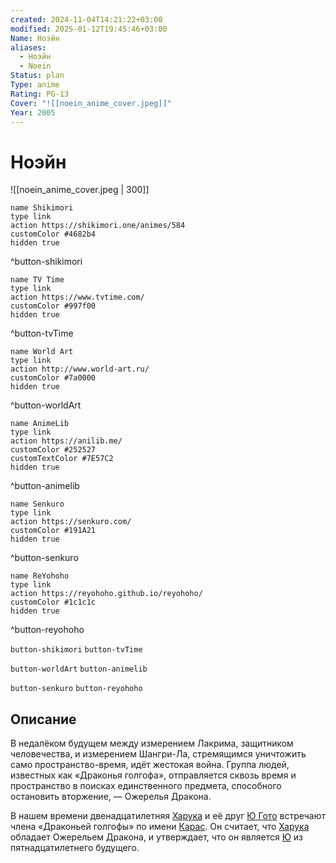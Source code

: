 ```yaml
---
created: 2024-11-04T14:21:22+03:00
modified: 2025-01-12T19:45:46+03:00
Name: Ноэйн
aliases:
  - Ноэйн
  - Noein
Status: plan
Type: anime
Rating: PG-13
Cover: "![[noein_anime_cover.jpeg]]"
Year: 2005
---
```


# Ноэйн

![[noein_anime_cover.jpeg | 300]]

```button
name Shikimori
type link
action https://shikimori.one/animes/584
customColor #4682b4
hidden true
```
^button-shikimori

```button
name TV Time
type link
action https://www.tvtime.com/
customColor #997f00
hidden true
```
^button-tvTime

```button
name World Art
type link
action http://www.world-art.ru/
customColor #7a0000
hidden true
```
^button-worldArt

```button
name AnimeLib
type link
action https://anilib.me/
customColor #252527
customTextColor #7E57C2
hidden true
```
^button-animelib

```button
name Senkuro
type link
action https://senkuro.com/
customColor #191A21
hidden true
```
^button-senkuro

```button
name ReYohoho
type link
action https://reyohoho.github.io/reyohoho/
customColor #1c1c1c
hidden true
```
^button-reyohoho

`button-shikimori` `button-tvTime`

`button-worldArt` `button-animelib`

`button-senkuro` `button-reyohoho`

## Описание

В недалёком будущем между измерением Лакрима, защитником человечества, и измерением Шангри-Ла, стремящимся уничтожить само пространство-время, идёт жестокая война. Группа людей, известных как «Драконья голгофа», отправляется сквозь время и пространство в поисках единственного предмета, способного остановить вторжение, — Ожерелья Дракона.

В нашем времени двенадцатилетняя [Харука](https://shikimori.one/characters/2084-haruka-kaminogi) и её друг [Ю Гото](https://shikimori.one/characters/2085-yuu-gotou) встречают члена «Драконьей голгофы» по имени [Карас](https://shikimori.one/characters/2086-karasu). Он считает, что [Харука](https://shikimori.one/characters/2084-haruka-kaminogi) обладает Ожерельем Дракона, и утверждает, что он является [Ю](https://shikimori.one/characters/2085-yuu-gotou) из пятнадцатилетнего будущего.
